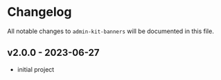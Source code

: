 # Changelog

All notable changes to `admin-kit-banners` will be documented in this file.

## v2.0.0 - 2023-06-27

- initial project
